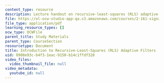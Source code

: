 ```yaml
---
content_type: resource
description: Lecture handout on recursive-least-squares (RLS) adaptive filters.
file: https://ol-ocw-studio-app-qa.s3.amazonaws.com/courses/2-161-signal-processing-continuous-and-discrete-fall-2008/0908e93cb4f31eac9150b14c1ffdf328_rls.pdf
file_type: application/pdf
learning_resource_types: []
ocw_type: OCWFile
parent_title: Study Materials
parent_type: CourseSection
resourcetype: Document
title: Introduction to Recursive-Least-Squares (RLS) Adaptive Filters
uid: 0908e93c-b4f3-1eac-9150-b14c1ffdf328
video_files:
  video_thumbnail_file: null
video_metadata:
  youtube_id: null
---
```


